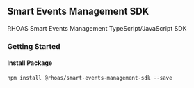 ## Smart Events Management SDK

RHOAS Smart Events Management TypeScript/JavaScript SDK

### Getting Started

#### Install Package

```
npm install @rhoas/smart-events-management-sdk --save
```
